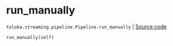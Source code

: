 # run_manually
`toloka.streaming.pipeline.Pipeline.run_manually` | [Source code](https://github.com/Toloka/toloka-kit/blob/v1.2.1/src/streaming/pipeline.py#L294)

```python
run_manually(self)
```

